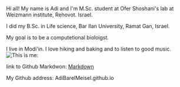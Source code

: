 Hi all! 
My name is Adi and I'm M.Sc. student at Ofer Shoshani's lab at Weizmann institute, Rehovot. Israel. 

I did  my B.Sc. in Life science, Bar Ilan University, Ramat Gan, Israel.

My goal is to be a computetional bioloigst.

I live in Modi'in. 
I love hiking and baking and to listen to good music.
![This is me:](/15681F079.jpg)

link to Github Markdwon:
[Markdown](https://github.github.com/gfm/)

My Github address: AdiBarelMeisel.github.io



